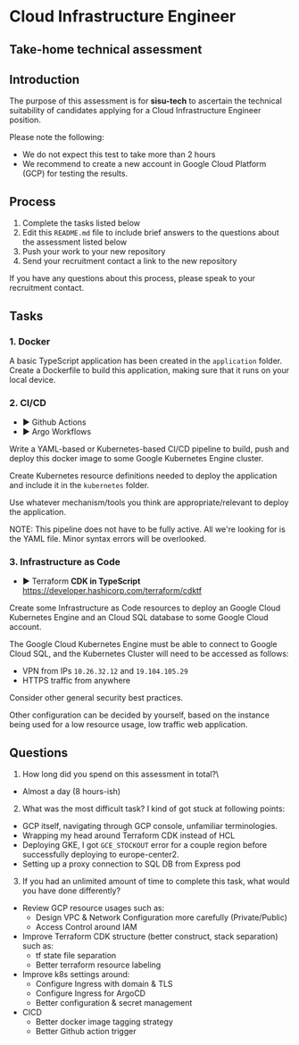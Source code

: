 # Cloud Infrastructure Engineer
## Take-home technical assessment

## Introduction
The purpose of this assessment is for **sisu-tech** to ascertain the technical suitability of candidates applying for a Cloud Infrastructure Engineer position.

Please note the following:

 - We do not expect this test to take more than 2 hours
 - We recommend to create a new account in Google Cloud Platform (GCP) for testing the results.

## Process

 1. Complete the tasks listed below
 2. Edit this `README.md` file to include brief answers to the questions about the assessment listed below
 3. Push your work to your new repository
 4. Send your recruitment contact a link to the new repository

If you have any questions about this process, please speak to your recruitment contact.

## Tasks

### 1. Docker
A basic TypeScript application has been created in the `application` folder. Create a Dockerfile to build this application, making sure that it runs on your local device.

### 2. CI/CD
 - :arrow_forward: Github Actions
 - :arrow_forward: Argo Workflows

Write a YAML-based or Kubernetes-based CI/CD pipeline to build, push and deploy this docker image to some Google Kubernetes Engine cluster.

Create Kubernetes resource definitions needed to deploy the application and include it in the `kubernetes` folder.

Use whatever mechanism/tools you think are appropriate/relevant to deploy the application.

NOTE: This pipeline does not have to be fully active. All we're looking for is the YAML file. Minor syntax errors will be overlooked.

### 3. Infrastructure as Code
 - :arrow_forward: Terraform **CDK in TypeScript** https://developer.hashicorp.com/terraform/cdktf

Create some Infrastructure as Code resources to deploy an Google Cloud Kubernetes Engine and an Cloud SQL database to some Google Cloud account.

The Google Cloud Kubernetes Engine must be able to connect to Google Cloud SQL, and the Kubernetes Cluster will need to be accessed as follows:
 - VPN from IPs `10.26.32.12` and `19.104.105.29`
 - HTTPS traffic from anywhere

Consider other general security best practices.

Other configuration can be decided by yourself, based on the instance being used for a low resource usage, low traffic web application.

## Questions

 1. How long did you spend on this assessment in total?\
 - Almost a day (8 hours-ish)

 2. What was the most difficult task?
I kind of got stuck at following points:
 - GCP itself, navigating through GCP console, unfamiliar terminologies.
 - Wrapping my head around Terraform CDK instead of HCL
 - Deploying GKE, I got `GCE_STOCKOUT` error for a couple region before successfully deploying to europe-center2.
 - Setting up a proxy connection to SQL DB from Express pod

 3. If you had an unlimited amount of time to complete this task, what would you have done differently?

- Review GCP resource usages such as:
   - Design VPC & Network Configuration more carefully (Private/Public)
   - Access Control around IAM
 - Improve Terraform CDK structure (better construct, stack separation) such as:
   - tf state file separation
   - Better terraform resource labeling
 - Improve k8s settings around:
   - Configure Ingress with domain & TLS
   - Configure Ingress for ArgoCD
   - Better configuration & secret management
 - CICD
   - Better docker image tagging strategy
   - Better Github action trigger
